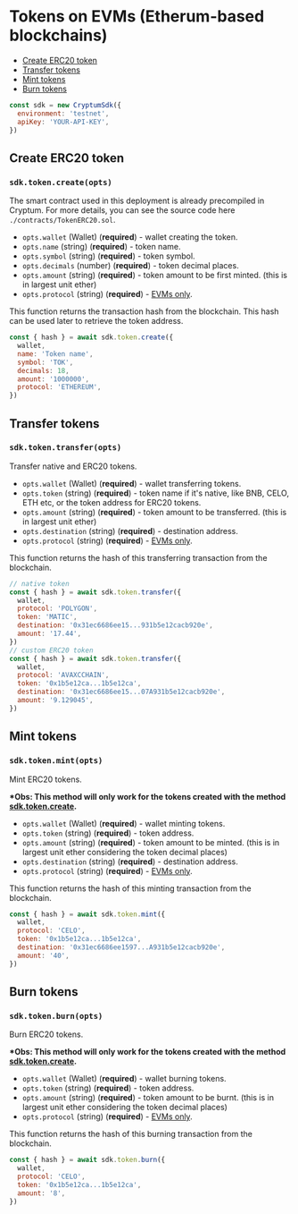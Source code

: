 # Tokens on EVMs (Etherum-based blockchains)

- [Create ERC20 token](#create-erc20-token)
- [Transfer tokens](#transfer-tokens)
- [Mint tokens](#mint-tokens)
- [Burn tokens](#burn-tokens)

```js
const sdk = new CryptumSdk({
  environment: 'testnet',
  apiKey: 'YOUR-API-KEY',
})
```

## Create ERC20 token

### `sdk.token.create(opts)`

The smart contract used in this deployment is already precompiled in Cryptum.
For more details, you can see the source code here `./contracts/TokenERC20.sol`.

- `opts.wallet` (Wallet) (**required**) - wallet creating the token.
- `opts.name` (string) (**required**) - token name.
- `opts.symbol` (string) (**required**) - token symbol.
- `opts.decimals` (number) (**required**) - token decimal places.
- `opts.amount` (string) (**required**) - token amount to be first minted. (this is in largest unit ether)
- `opts.protocol` (string) (**required**) - [EVMs only](../protocols.md#ethereum-based-blockchains-evms).

This function returns the transaction hash from the blockchain. This hash can be used later to retrieve the token address.

```js
const { hash } = await sdk.token.create({
  wallet,
  name: 'Token name',
  symbol: 'TOK',
  decimals: 18,
  amount: '1000000',
  protocol: 'ETHEREUM',
})
```

## Transfer tokens

### `sdk.token.transfer(opts)`

Transfer native and ERC20 tokens.

- `opts.wallet` (Wallet) (**required**) - wallet transferring tokens.
- `opts.token` (string) (**required**) - token name if it's native, like BNB, CELO, ETH etc, or the token address for ERC20 tokens.
- `opts.amount` (string) (**required**) - token amount to be transferred. (this is in largest unit ether)
- `opts.destination` (string) (**required**) - destination address.
- `opts.protocol` (string) (**required**) - [EVMs only](../protocols.md#ethereum-based-blockchains-evms).

This function returns the hash of this transferring transaction from the blockchain.

```js
// native token
const { hash } = await sdk.token.transfer({
  wallet,
  protocol: 'POLYGON',
  token: 'MATIC',
  destination: '0x31ec6686ee15...931b5e12cacb920e',
  amount: '17.44',
})
// custom ERC20 token
const { hash } = await sdk.token.transfer({
  wallet,
  protocol: 'AVAXCCHAIN',
  token: '0x1b5e12ca...1b5e12ca',
  destination: '0x31ec6686ee15...07A931b5e12cacb920e',
  amount: '9.129045',
})
```

## Mint tokens

### `sdk.token.mint(opts)`

Mint ERC20 tokens.

**\*Obs: This method will only work for the tokens created with the method [sdk.token.create](#deploy-erc20-token).**

- `opts.wallet` (Wallet) (**required**) - wallet minting tokens.
- `opts.token` (string) (**required**) - token address.
- `opts.amount` (string) (**required**) - token amount to be minted. (this is in largest unit ether considering the token decimal places)
- `opts.destination` (string) (**required**) - destination address.
- `opts.protocol` (string) (**required**) - [EVMs only](../protocols.md#ethereum-based-blockchains-evms).

This function returns the hash of this minting transaction from the blockchain.

```js
const { hash } = await sdk.token.mint({
  wallet,
  protocol: 'CELO',
  token: '0x1b5e12ca...1b5e12ca',
  destination: '0x31ec6686ee1597...A931b5e12cacb920e',
  amount: '40',
})
```

## Burn tokens

### `sdk.token.burn(opts)`

Burn ERC20 tokens.

**\*Obs: This method will only work for the tokens created with the method [sdk.token.create](#deploy-erc20-token).**

- `opts.wallet` (Wallet) (**required**) - wallet burning tokens.
- `opts.token` (string) (**required**) - token address.
- `opts.amount` (string) (**required**) - token amount to be burnt. (this is in largest unit ether considering the token decimal places)
- `opts.protocol` (string) (**required**) - [EVMs only](../protocols.md#ethereum-based-blockchains-evms).

This function returns the hash of this burning transaction from the blockchain.

```js
const { hash } = await sdk.token.burn({
  wallet,
  protocol: 'CELO',
  token: '0x1b5e12ca...1b5e12ca',
  amount: '8',
})
```
